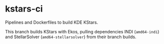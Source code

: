 # kstars-ci
Pipelines and Dockerfiles to build KDE KStars.

This branch builds KStars with Ekos, pulling dependencies INDI (`amd64-indi`) and StellarSolver (`amd64-stellarsolver`) from their branch builds.
